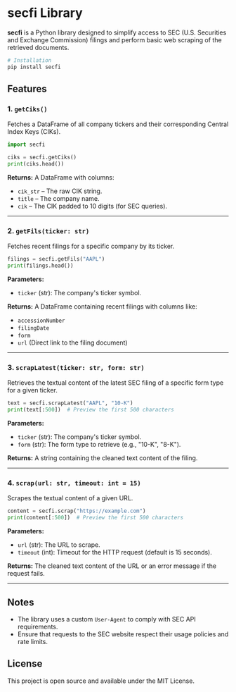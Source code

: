 # secfi Library

**secfi** is a Python library designed to simplify access to SEC (U.S. Securities and Exchange Commission) filings and perform basic web scraping of the retrieved documents.

```bash
# Installation
pip install secfi
```

## Features

### 1. `getCiks()`
Fetches a DataFrame of all company tickers and their corresponding Central Index Keys (CIKs).

```python
import secfi

ciks = secfi.getCiks()
print(ciks.head())
```

**Returns:**
A DataFrame with columns:
- `cik_str` – The raw CIK string.
- `title` – The company name.
- `cik` – The CIK padded to 10 digits (for SEC queries).

---

### 2. `getFils(ticker: str)`
Fetches recent filings for a specific company by its ticker.

```python
filings = secfi.getFils("AAPL")
print(filings.head())
```

**Parameters:**
- `ticker` (str): The company's ticker symbol.

**Returns:**
A DataFrame containing recent filings with columns like:
- `accessionNumber`
- `filingDate`
- `form`
- `url` (Direct link to the filing document)

---

### 3. `scrapLatest(ticker: str, form: str)`
Retrieves the textual content of the latest SEC filing of a specific form type for a given ticker.

```python
text = secfi.scrapLatest("AAPL", "10-K")
print(text[:500])  # Preview the first 500 characters
```

**Parameters:**
- `ticker` (str): The company's ticker symbol.
- `form` (str): The form type to retrieve (e.g., "10-K", "8-K").

**Returns:**
A string containing the cleaned text content of the filing.

---

### 4. `scrap(url: str, timeout: int = 15)`
Scrapes the textual content of a given URL.

```python
content = secfi.scrap("https://example.com")
print(content[:500])  # Preview the first 500 characters
```

**Parameters:**
- `url` (str): The URL to scrape.
- `timeout` (int): Timeout for the HTTP request (default is 15 seconds).

**Returns:**
The cleaned text content of the URL or an error message if the request fails.

---

## Notes
- The library uses a custom `User-Agent` to comply with SEC API requirements.
- Ensure that requests to the SEC website respect their usage policies and rate limits.

## License
This project is open source and available under the MIT License.




